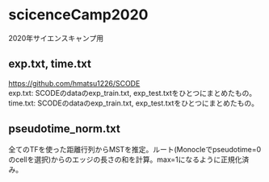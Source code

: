 # scicenceCamp2020
2020年サイエンスキャンプ用

## exp.txt, time.txt
https://github.com/hmatsu1226/SCODE  
exp.txt: SCODEのdataのexp_train.txt, exp_test.txtをひとつにまとめたもの。  
time.txt: SCODEのdataのexp_train.txt, exp_test.txtをひとつにまとめたもの。  

## pseudotime_norm.txt
全てのTFを使った距離行列からMSTを推定。ルート(Monocleでpseudotime=0のcellを選択)からのエッジの長さの和を計算。max=1になるように正規化済み。
